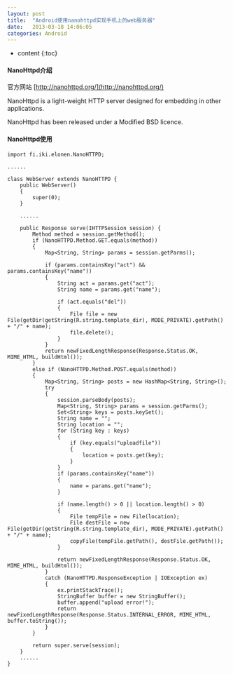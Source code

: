 ```yaml
---
layout: post
title:  "Android使用nanohttpd实现手机上的web服务器"
date:   2013-03-18 14:06:05
categories: Android
---
```


* content
{:toc}

#### NanoHttpd介绍

官方网站 [http://nanohttpd.org/](http://nanohttpd.org/)

NanoHttpd is a light-weight HTTP server designed for embedding in other applications.

NanoHttpd has been released under a Modified BSD licence.

#### NanoHttpd使用

    import fi.iki.elonen.NanoHTTPD;
    
    ......
    
    class WebServer extends NanoHTTPD {
        public WebServer()
        {
            super(0);
        }
        
        ......
        
        public Response serve(IHTTPSession session) {
            Method method = session.getMethod();
            if (NanoHTTPD.Method.GET.equals(method))
            {
                Map<String, String> params = session.getParms();

                if (params.containsKey("act") && params.containsKey("name"))
                {
                    String act = params.get("act");
                    String name = params.get("name");

                    if (act.equals("del"))
                    {
                        File file = new File(getDir(getString(R.string.template_dir), MODE_PRIVATE).getPath() + "/" + name);
                        file.delete();
                    }
                }
                return newFixedLengthResponse(Response.Status.OK, MIME_HTML, buildHtml());
            }
            else if (NanoHTTPD.Method.POST.equals(method))
            {
                Map<String, String> posts = new HashMap<String, String>();
                try
                {
                    session.parseBody(posts);
                    Map<String, String> params = session.getParms();
                    Set<String> keys = posts.keySet();
                    String name = "";
                    String location = "";
                    for (String key : keys)
                    {
                        if (key.equals("uploadfile"))
                        {
                            location = posts.get(key);
                        }
                    }
                    if (params.containsKey("name"))
                    {
                        name = params.get("name");
                    }

                    if (name.length() > 0 || location.length() > 0)
                    {
                        File tempFile = new File(location);
                        File destFile = new File(getDir(getString(R.string.template_dir), MODE_PRIVATE).getPath() + "/" + name);
                        copyFile(tempFile.getPath(), destFile.getPath());
                    }

                    return newFixedLengthResponse(Response.Status.OK, MIME_HTML, buildHtml());
                }
                catch (NanoHTTPD.ResponseException | IOException ex)
                {
                    ex.printStackTrace();
                    StringBuffer buffer = new StringBuffer();
                    buffer.append("upload error!");
                    return newFixedLengthResponse(Response.Status.INTERNAL_ERROR, MIME_HTML, buffer.toString());
                }
            }

            return super.serve(session);
        }
        ......
    }